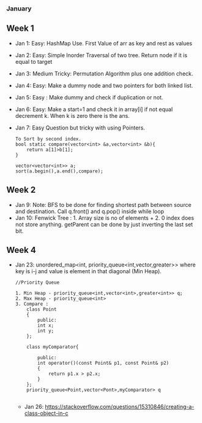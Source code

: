 ### January

## Week 1

* Jan 1: Easy: HashMap Use. First Value of arr as key and rest as values
* Jan 2: Easy: Simple Inorder Traversal of two tree. Return node if it is equal to target 
* Jan 3: Medium Tricky: Permutation Algorithm plus one addition check.
* Jan 4: Easy: Make a dummy node and two pointers for both linked list.
* Jan 5: Easy : Make dummy and check if duplication or not. 
* Jan 6: Easy: Make a start=1 and check it in array[i] if not equal decrement k. When k is zero there is the ans.
* Jan 7: Easy Question but tricky with using Pointers. 

    ``` 
    To Sort by second index.
    bool static compare(vector<int> &a,vector<int> &b){
        return a[1]>b[1];
    }

    vector<vector<int>> a;
    sort(a.begin(),a.end(),compare);
    
    ```
 
 ## Week 2

 * Jan 9: Note: BFS to be done for finding shortest path between source and destination. Call q.front() and q.pop() inside while loop
 * Jan 10: Fenwick Tree : 1. Array size is no of elements + 2. 0 index does not store anything. getParent can be done by just inverting the last set bit. 


 ## Week 4

  * Jan 23: unordered_map<int, priority_queue<int,vector<int>,greater<int>>> where key is i-j and value is element in that diagonal (Min Heap).

    ```
    //Priority Queue

    1. Min Heap - priority_queue<int,vector<int>,greater<int>> q;
    2. Max Heap - priority_queue<int>
    3. Compare :
        class Point
        {
            public:
            int x;
            int y;
        };

        class myComparator{

            public:
            int operator()(const Point& p1, const Point& p2)
            {
                return p1.x > p2.x;
            }
        };
        priority_queue<Point,vector<Pont>,myComparator> q


    ```

    * Jan 26: https://stackoverflow.com/questions/15310846/creating-a-class-object-in-c
